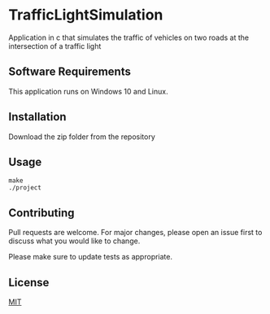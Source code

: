 # TrafficLightSimulation
 Application in c that simulates the traffic of vehicles on two roads at the intersection of a traffic light



## Software Requirements

This application runs on Windows 10 and Linux.


## Installation
Download the zip folder from the repository

## Usage

```
make
./project
```

## Contributing
Pull requests are welcome. For major changes, please open an issue first to discuss what you would like to change.

Please make sure to update tests as appropriate.

## License
[MIT](https://choosealicense.com/licenses/mit/)









